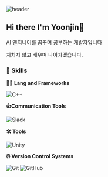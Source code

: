![header](https://capsule-render.vercel.app/api?type=waving&color=auto&height=360&text=Yoonjin+Oh+Git&fontSize=70&fontAlign=50&fontAlignY=40&desc=%EC%95%88%EB%85%95%ED%95%98%EC%84%B8%EC%9A%94+%EC%98%A4%EC%9C%A4%EC%A7%84%EC%9E%85%EB%8B%88%EB%8B%A4&descSize=20&descAlign=50&descAlignY=70)

## Hi there I'm Yoonjin👋
AI 엔지니어를 꿈꾸며 공부하는 개발자입니다

지치지 않고 배우며 나아가겠습니다.

### 🦾 Skills
**🧑‍💻 Lang and Frameworks**

![C++](https://img.shields.io/badge/C++-000000.svg?&style=for-the-badge)  

**👍Communication Tools**

![Slack](https://img.shields.io/badge/slack-4A154B.svg?&style=for-the-badge&logo=slack&logoColor=white)

**🛠️ Tools**

![Unity](https://img.shields.io/badge/unity-000000.svg?&style=for-the-badge&logo=unity&logoColor=white) 


**⏰ Version Control Systems**

![Git](https://img.shields.io/badge/git-F05032.svg?&style=for-the-badge&logo=git&logoColor=white) ![GitHub](https://img.shields.io/badge/github-181717.svg?&style=for-the-badge&logo=github&logoColor=white)  
<!--

**YoonjinOh0909/YoonjinOh0909** is a ✨ _special_ ✨ repository because its `README.md` (this file) appears on your GitHub profile.

Here are some ideas to get you started:

- 🔭 I’m currently working on ...
- 🌱 I’m currently learning ...
- 👯 I’m looking to collaborate on ...
- 🤔 I’m looking for help with ...
- 💬 Ask me about ...
- 📫 How to reach me: ...
- 😄 Pronouns: ...
- ⚡ Fun fact: ...
-->
